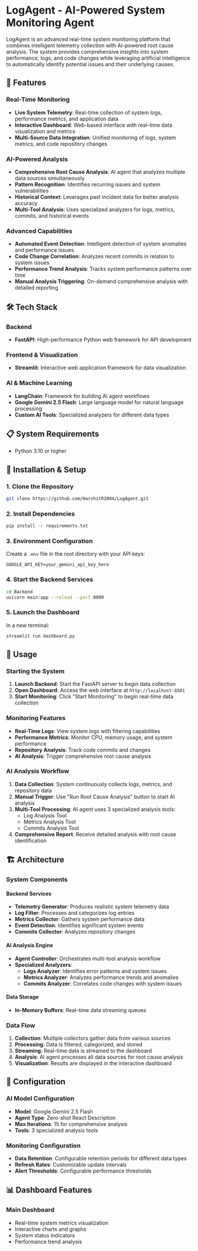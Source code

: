 # LogAgent - AI-Powered System Monitoring Agent

LogAgent is an advanced real-time system monitoring platform that combines intelligent telemetry collection with AI-powered root cause analysis. The system provides comprehensive insights into system performance, logs, and code changes while leveraging artificial intelligence to automatically identify potential issues and their underlying causes.

## 🚀 Features

### Real-Time Monitoring
- **Live System Telemetry**: Real-time collection of system logs, performance metrics, and application data
- **Interactive Dashboard**: Web-based interface with real-time data visualization and metrics
- **Multi-Source Data Integration**: Unified monitoring of logs, system metrics, and code repository changes

### AI-Powered Analysis
- **Comprehensive Root Cause Analysis**: AI agent that analyzes multiple data sources simultaneously
- **Pattern Recognition**: Identifies recurring issues and system vulnerabilities
- **Historical Context**: Leverages past incident data for better analysis accuracy
- **Multi-Tool Analysis**: Uses specialized analyzers for logs, metrics, commits, and historical events

### Advanced Capabilities
- **Automated Event Detection**: Intelligent detection of system anomalies and performance issues
- **Code Change Correlation**: Analyzes recent commits in relation to system issues
- **Performance Trend Analysis**: Tracks system performance patterns over time
- **Manual Analysis Triggering**: On-demand comprehensive analysis with detailed reporting

## 🛠 Tech Stack

### Backend
- **FastAPI**: High-performance Python web framework for API development

### Frontend & Visualization
- **Streamlit**: Interactive web application framework for data visualization

### AI & Machine Learning
- **LangChain**: Framework for building AI agent workflows
- **Google Gemini 2.5 Flash**: Large language model for natural language processing
- **Custom AI Tools**: Specialized analyzers for different data types


## 📋 System Requirements

- Python 3.10 or higher

## 🚀 Installation & Setup

### 1. Clone the Repository
```bash
git clone https://github.com/HarshitR2004/LogAgent.git
```

### 2. Install Dependencies
```bash
pip install -r requirements.txt
```

### 3. Environment Configuration
Create a `.env` file in the root directory with your API keys:
```env
GOOGLE_API_KEY=your_gemini_api_key_here
```

### 4. Start the Backend Services
```bash
cd Backend
uvicorn main:app --reload --port 8000
```

### 5. Launch the Dashboard
In a new terminal:
```bash
streamlit run dashboard.py
```

## 🎯 Usage

### Starting the System
1. **Launch Backend**: Start the FastAPI server to begin data collection
2. **Open Dashboard**: Access the web interface at `http://localhost:8501`
3. **Start Monitoring**: Click "Start Monitoring" to begin real-time data collection

### Monitoring Features
- **Real-Time Logs**: View system logs with filtering capabilities
- **Performance Metrics**: Monitor CPU, memory usage, and system performance
- **Repository Analysis**: Track code commits and changes
- **AI Analysis**: Trigger comprehensive root cause analysis

### AI Analysis Workflow
1. **Data Collection**: System continuously collects logs, metrics, and repository data
2. **Manual Trigger**: Use "Run Root Cause Analysis" button to start AI analysis
3. **Multi-Tool Processing**: AI agent uses 3 specialized analysis tools:
   - Log Analysis Tool
   - Metrics Analysis Tool
   - Commits Analysis Tool
4. **Comprehensive Report**: Receive detailed analysis with root cause identification

## 🏗 Architecture

### System Components

#### Backend Services
- **Telemetry Generator**: Produces realistic system telemetry data
- **Log Filter**: Processes and categorizes log entries
- **Metrics Collector**: Gathers system performance data
- **Event Detection**: Identifies significant system events
- **Commits Collector**: Analyzes repository changes

#### AI Analysis Engine
- **Agent Controller**: Orchestrates multi-tool analysis workflow
- **Specialized Analyzers**:
  - **Logs Analyzer**: Identifies error patterns and system issues
  - **Metrics Analyzer**: Analyzes performance trends and anomalies
  - **Commits Analyzer**: Correlates code changes with system issues

#### Data Storage
- **In-Memory Buffers**: Real-time data streaming queues

### Data Flow
1. **Collection**: Multiple collectors gather data from various sources
2. **Processing**: Data is filtered, categorized, and stored
3. **Streaming**: Real-time data is streamed to the dashboard
4. **Analysis**: AI agent processes all data sources for root cause analysis
5. **Visualization**: Results are displayed in the interactive dashboard

## 🔧 Configuration

### AI Model Configuration
- **Model**: Google Gemini 2.5 Flash
- **Agent Type**: Zero-shot React Description
- **Max Iterations**: 15 for comprehensive analysis
- **Tools**: 3 specialized analysis tools

### Monitoring Configuration
- **Data Retention**: Configurable retention periods for different data types
- **Refresh Rates**: Customizable update intervals
- **Alert Thresholds**: Configurable performance thresholds

## 📊 Dashboard Features

### Main Dashboard
- Real-time system metrics visualization
- Interactive charts and graphs
- System status indicators
- Performance trend analysis





